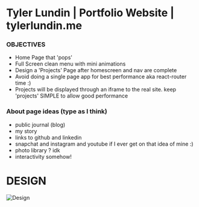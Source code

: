 # Tyler Lundin | Portfolio Website | tylerlundin.me

### OBJECTIVES
- Home Page that 'pops'
- Full Screen clean menu with mini animations
- Design a 'Projects' Page after homescreen and nav are complete
- Avoid doing a single page app for best performance aka react-router time :)
- Projects will be displayed through an iframe to the real site. keep 'projects' SIMPLE to allow good performance

### About page ideas (type as I think)
- public journal (blog)
- my story 
- links to github and linkedin 
- snapchat and instagram and youtube if I ever get on that idea of mine :)
- photo library ? idk
- interactivity somehow!

# DESIGN 
![Design](https://user-images.githubusercontent.com/82530947/157197580-d5f19b60-f114-4738-9d8f-ccedba171bcc.jpg)
